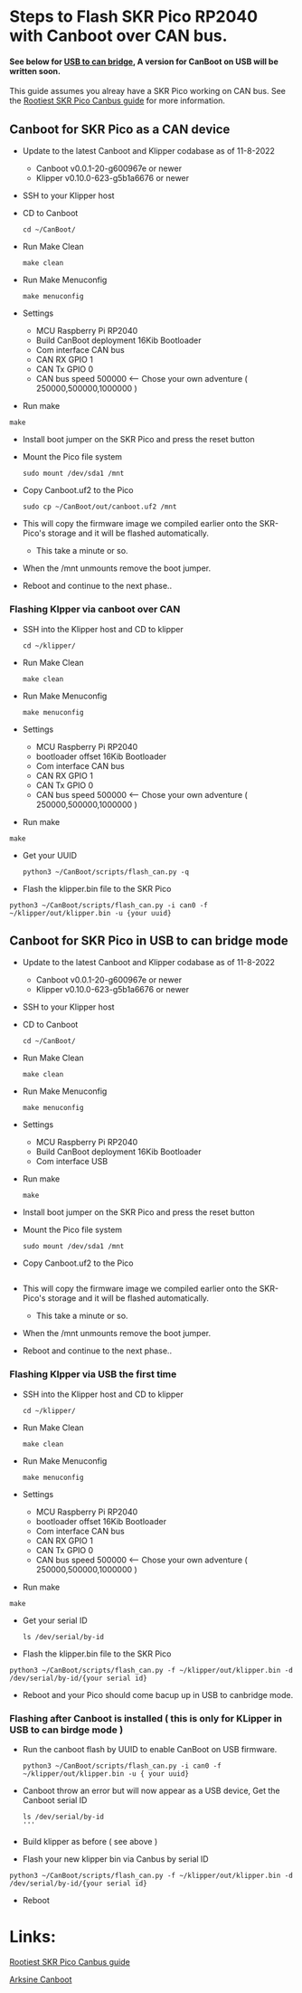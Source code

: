 # Steps to Flash SKR Pico RP2040 with Canboot over CAN bus.
#### See below for [USB to can bridge](https://github.com/Polar-Ted/RP2040Canboot_Install/blob/main/README.MD#canboot-for-skr-pico-in-usb-to-can-bridge-mode), A version for CanBoot on USB will be written soon. 
  This guide assumes you alreay have a SKR Pico working on CAN bus. See the [Rootiest SKR Pico Canbus guide](https://github.com/rootiest/zippy-klipper_config/blob/master/guides/Guide-pico_can.md) for more information. 

## Canboot for SKR Pico as a CAN device

- Update to the latest Canboot and Klipper codabase as of 11-8-2022
  - Canboot v0.0.1-20-g600967e or newer
  - Klipper v0.10.0-623-g5b1a6676 or newer
- SSH to  your Klipper host
- CD to Canboot

  ```
  cd ~/CanBoot/
  ```
- Run Make Clean
  ```
  make clean
  ```

- Run Make Menuconfig
  ```
  make menuconfig
  ```

- Settings
    - MCU Raspberry Pi RP2040
    - Build CanBoot deployment 16Kib Bootloader
    - Com interface CAN bus
    - CAN RX GPIO 1
    - CAN Tx GPIO 0
    - CAN bus speed 500000 <-- Chose your own adventure ( 250000,500000,1000000 )
 - Run make
  ```
  make
  ``` 

- Install boot jumper on the SKR Pico and press the reset button
- Mount the Pico file system
  ```
  sudo mount /dev/sda1 /mnt
  ```

- Copy Canboot.uf2 to the Pico
  ```
  sudo cp ~/CanBoot/out/canboot.uf2 /mnt
  ``` 

- This will copy the firmware image we compiled earlier onto the SKR-Pico's storage and it will be flashed automatically.

  - This take a minute or so.

- When the /mnt unmounts remove the boot jumper. 

- Reboot and continue to the next phase.. 
 
### Flashing Klpper via canboot over CAN

- SSH into the Klipper host and CD to klipper
  ```
  cd ~/klipper/
  ```

- Run Make Clean
  ```
  make clean
  ```
  
- Run Make Menuconfig
  ```
  make menuconfig
  ```

- Settings
    - MCU Raspberry Pi RP2040
    - bootloader offset 16Kib Bootloader
    - Com interface CAN bus
    - CAN RX GPIO 1
    - CAN Tx GPIO 0
    - CAN bus speed 500000 <-- Chose your own adventure ( 250000,500000,1000000 )
 - Run make
  ```
  make
  ``` 

- Get your UUID
  ```
  python3 ~/CanBoot/scripts/flash_can.py -q
  ```

 - Flash the klipper.bin file to the SKR Pico
  ```
  python3 ~/CanBoot/scripts/flash_can.py -i can0 -f ~/klipper/out/klipper.bin -u {your uuid}
  ```
  
## Canboot for SKR Pico in USB to can bridge mode 
  
- Update to the latest Canboot and Klipper codabase as of 11-8-2022
  - Canboot v0.0.1-20-g600967e or newer
  - Klipper v0.10.0-623-g5b1a6676 or newer
- SSH to  your Klipper host
- CD to Canboot
  ```
  cd ~/CanBoot/
  ```
  
- Run Make Clean
  ```
  make clean
  ```

- Run Make Menuconfig
  ```
  make menuconfig
  ```

- Settings
    - MCU Raspberry Pi RP2040
    - Build CanBoot deployment 16Kib Bootloader
    - Com interface USB

- Run make
  ```
  make
  ``` 

- Install boot jumper on the SKR Pico and press the reset button
- Mount the Pico file system
  ```
  sudo mount /dev/sda1 /mnt
  ```

- Copy Canboot.uf2 to the Pico
  ```sudo cp ~/CanBoot/out/canboot.uf2 /mnt
  ``` 

- This will copy the firmware image we compiled earlier onto the SKR-Pico's storage and it will be flashed automatically.

  - This take a minute or so.

- When the /mnt unmounts remove the boot jumper. 

- Reboot and continue to the next phase.. 
 
### Flashing Klpper via USB the first time

- SSH into the Klipper host and CD to klipper
  ```
  cd ~/klipper/
  ```

- Run Make Clean
  ```
  make clean
  ```

- Run Make Menuconfig
  
  ```
  make menuconfig
  ```

- Settings
    - MCU Raspberry Pi RP2040
    - bootloader offset 16Kib Bootloader
    - Com interface CAN bus
    - CAN RX GPIO 1
    - CAN Tx GPIO 0
    - CAN bus speed 500000 <-- Chose your own adventure ( 250000,500000,1000000 )
 - Run make
  ```
  make
  ``` 

- Get your serial ID
  ```
  ls /dev/serial/by-id
  ```

 - Flash the klipper.bin file to the SKR Pico
  ```
  python3 ~/CanBoot/scripts/flash_can.py -f ~/klipper/out/klipper.bin -d /dev/serial/by-id/{your serial id}
  ```

- Reboot and your Pico should come bacup up in USB to canbridge mode.

### Flashing after Canboot is installed ( this is only for KLipper in USB to can birdge mode )

- Run the canboot flash by UUID to enable CanBoot on USB firmware. 
  ```
  python3 ~/CanBoot/scripts/flash_can.py -i can0 -f ~/klipper/out/klipper.bin -u { your uuid}
  ```

- Canboot throw an error but will now appear as a USB device, Get the Canboot serial ID
  ```
  ls /dev/serial/by-id
  '''

 - Build klipper as before ( see above ) 
 - Flash your new klipper bin via Canbus by serial ID
  ```
  python3 ~/CanBoot/scripts/flash_can.py -f ~/klipper/out/klipper.bin -d /dev/serial/by-id/{your serial id}
  ```
  
  - Reboot 
# Links:

[Rootiest SKR Pico Canbus guide](https://github.com/rootiest/zippy-klipper_config/blob/master/guides/Guide-pico_can.md)

[Arksine Canboot](https://github.com/Arksine/CanBoot)
